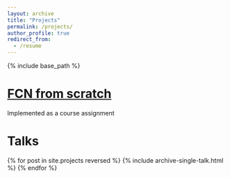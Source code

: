 ```yaml
---
layout: archive
title: "Projects"
permalink: /projects/
author_profile: true
redirect_from:
  - /resume
---
```


{% include base_path %}

[FCN from scratch](https://github.com/anshulbshah/Fully-Connected-Network-without-using-DL-Libraries)
======
Implemented as a course assignment

Talks
======

{% for post in site.projects reversed %}
  {% include archive-single-talk.html %}
{% endfor %}

